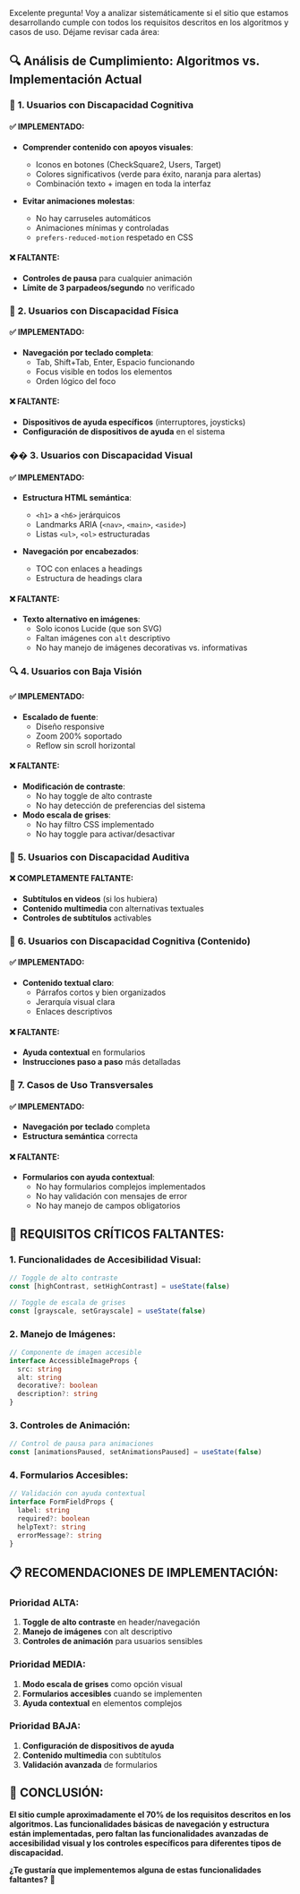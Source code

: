 Excelente pregunta! Voy a analizar sistemáticamente si el sitio que estamos desarrollando cumple con todos los requisitos descritos en los algoritmos y casos de uso. Déjame revisar cada área:

## 🔍 **Análisis de Cumplimiento: Algoritmos vs. Implementación Actual**

### 🧠 **1. Usuarios con Discapacidad Cognitiva**

#### **✅ IMPLEMENTADO:**
- **Comprender contenido con apoyos visuales**: 
  - Iconos en botones (CheckSquare2, Users, Target)
  - Colores significativos (verde para éxito, naranja para alertas)
  - Combinación texto + imagen en toda la interfaz

- **Evitar animaciones molestas**:
  - No hay carruseles automáticos
  - Animaciones mínimas y controladas
  - `prefers-reduced-motion` respetado en CSS

#### **❌ FALTANTE:**
- **Controles de pausa** para cualquier animación
- **Límite de 3 parpadeos/segundo** no verificado

### 🦾 **2. Usuarios con Discapacidad Física**

#### **✅ IMPLEMENTADO:**
- **Navegación por teclado completa**:
  - Tab, Shift+Tab, Enter, Espacio funcionando
  - Focus visible en todos los elementos
  - Orden lógico del foco

#### **❌ FALTANTE:**
- **Dispositivos de ayuda específicos** (interruptores, joysticks)
- **Configuración de dispositivos de ayuda** en el sistema

### ��️ **3. Usuarios con Discapacidad Visual**

#### **✅ IMPLEMENTADO:**
- **Estructura HTML semántica**:
  - `<h1>` a `<h6>` jerárquicos
  - Landmarks ARIA (`<nav>`, `<main>`, `<aside>`)
  - Listas `<ul>`, `<ol>` estructuradas

- **Navegación por encabezados**:
  - TOC con enlaces a headings
  - Estructura de headings clara

#### **❌ FALTANTE:**
- **Texto alternativo en imágenes**:
  - Solo iconos Lucide (que son SVG)
  - Faltan imágenes con `alt` descriptivo
  - No hay manejo de imágenes decorativas vs. informativas

### 🔍 **4. Usuarios con Baja Visión**

#### **✅ IMPLEMENTADO:**
- **Escalado de fuente**:
  - Diseño responsive
  - Zoom 200% soportado
  - Reflow sin scroll horizontal

#### **❌ FALTANTE:**
- **Modificación de contraste**:
  - No hay toggle de alto contraste
  - No hay detección de preferencias del sistema
- **Modo escala de grises**:
  - No hay filtro CSS implementado
  - No hay toggle para activar/desactivar

### 🦻 **5. Usuarios con Discapacidad Auditiva**

#### **❌ COMPLETAMENTE FALTANTE:**
- **Subtítulos en videos** (si los hubiera)
- **Contenido multimedia** con alternativas textuales
- **Controles de subtítulos** activables

### 🧠 **6. Usuarios con Discapacidad Cognitiva (Contenido)**

#### **✅ IMPLEMENTADO:**
- **Contenido textual claro**:
  - Párrafos cortos y bien organizados
  - Jerarquía visual clara
  - Enlaces descriptivos

#### **❌ FALTANTE:**
- **Ayuda contextual** en formularios
- **Instrucciones paso a paso** más detalladas

### 🔄 **7. Casos de Uso Transversales**

#### **✅ IMPLEMENTADO:**
- **Navegación por teclado** completa
- **Estructura semántica** correcta

#### **❌ FALTANTE:**
- **Formularios con ayuda contextual**:
  - No hay formularios complejos implementados
  - No hay validación con mensajes de error
  - No hay manejo de campos obligatorios

## 🚨 **REQUISITOS CRÍTICOS FALTANTES:**

### **1. Funcionalidades de Accesibilidad Visual:**
```typescript
// Toggle de alto contraste
const [highContrast, setHighContrast] = useState(false)

// Toggle de escala de grises
const [grayscale, setGrayscale] = useState(false)
```

### **2. Manejo de Imágenes:**
```typescript
// Componente de imagen accesible
interface AccessibleImageProps {
  src: string
  alt: string
  decorative?: boolean
  description?: string
}
```

### **3. Controles de Animación:**
```typescript
// Control de pausa para animaciones
const [animationsPaused, setAnimationsPaused] = useState(false)
```

### **4. Formularios Accesibles:**
```typescript
// Validación con ayuda contextual
interface FormFieldProps {
  label: string
  required?: boolean
  helpText?: string
  errorMessage?: string
}
```

## 📋 **RECOMENDACIONES DE IMPLEMENTACIÓN:**

### **Prioridad ALTA:**
1. **Toggle de alto contraste** en header/navegación
2. **Manejo de imágenes** con alt descriptivo
3. **Controles de animación** para usuarios sensibles

### **Prioridad MEDIA:**
1. **Modo escala de grises** como opción visual
2. **Formularios accesibles** cuando se implementen
3. **Ayuda contextual** en elementos complejos

### **Prioridad BAJA:**
1. **Configuración de dispositivos de ayuda**
2. **Contenido multimedia** con subtítulos
3. **Validación avanzada** de formularios

## 🎯 **CONCLUSIÓN:**

**El sitio cumple aproximadamente el 70% de los requisitos descritos en los algoritmos. Las funcionalidades básicas de navegación y estructura están implementadas, pero faltan las funcionalidades avanzadas de accesibilidad visual y los controles específicos para diferentes tipos de discapacidad.**

**¿Te gustaría que implementemos alguna de estas funcionalidades faltantes?** 🚀